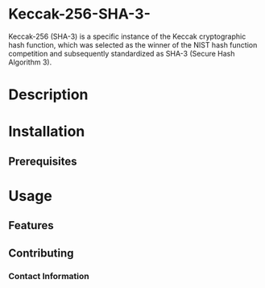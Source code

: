 # Keccak-256-SHA-3-
Keccak-256 (SHA-3) is a specific instance of the Keccak cryptographic hash function, which was selected as the winner of the NIST hash function competition and subsequently standardized as SHA-3 (Secure Hash Algorithm 3).

# Description


# Installation

## Prerequisites
## 

# Usage

## Features

## Contributing


### Contact Information
